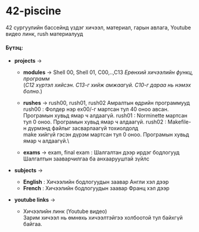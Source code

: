 # 42-piscine
42 сургуулийн бассейнд үздэг хичээл, материал, гарын авлага, Youtube видео линк, rush материалууд

#### Бүтэц:
                
+ **projects** ->

    + **modules** -> Shell 00, Shell 01, C00,..,C13 *Ерөнхий хичээлийн функц, программ*\
     (*C12 хүртэл хийсэн. С13-г хийж амжаагүй. С10-г дараа нь нэмэх болно.*)
     
    + **rushes** -> rush00, rush01, rush02
    Амралтын өдрийн программууд\
    rush00 : Фолдер нэр ex00/-г мартсан тул 40 оноо авсан. Програмын хувьд ямар ч алдаагүй. 
    rush01 : Norminette мартсан тул 0 оноо. Програмын хувьд ямар ч алдаагүй. 
    rush02 : Makefile-н дүрмэнд файлыг засварлаагүй тохиолдолд\
              make хийгүй гэсэн дүрэм мартсан тул 0 оноо. Програмын хувьд ямар ч алдаагүй.\
    
    + **exams** -> exam, final exam : Шалгалтан дээр ирдэг бодлогууд\
    Шалгалтын зааварчилгаа ба анхаарууштай зүйлс
    
+ **subjects** ->
    + **English** : Хичээлийн бодлогуудын заавар Англи хэл дээр
    + **French** : Хичээлийн бодлогуудын заавар Франц хэл дээр
    
+ **youtube links** ->
    + Хичээлийн линк (Youtube видео)\
      Зарим хичээл нь өмнөхь хичээлтэйгээ холбоотой тул байхгүй байгаа.
